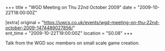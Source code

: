 +++
title = "WGD Meeting on Thu 22nd October 2009"
date = "2009-10-22T18:00:00Z"

[extra]
original = "https://uwcs.co.uk/events/wgd-meeting-on-thu-22nd-october-2009-1474489027856/"    
ent_time = "2009-10-22T19:00:00Z"
location = "S0.08"
+++

Talk from the WGD soc members on small scale game creation.

